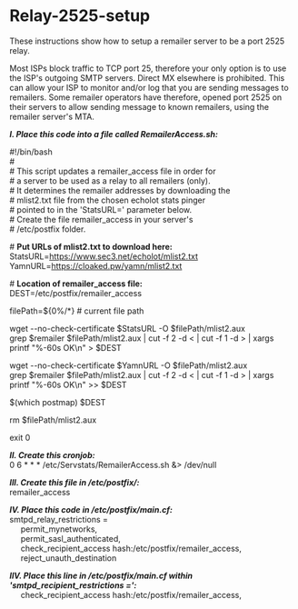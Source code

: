 # Relay-2525-setup
These instructions show how to setup a remailer server to be a port 2525 relay.

Most ISPs block traffic to TCP port 25, therefore your only option is to use the ISP's outgoing SMTP servers.  Direct MX elsewhere is prohibited.  This can allow your ISP to monitor and/or log that you are sending messages to remailers.  Some remailer operators have therefore, opened port 2525 on their servers to allow sending message to known remailers, using the remailer server's MTA.

<b><i>I. Place this code into a file called RemailerAccess.sh:</i></b>
  
#!/bin/bash  
&#35;  
&#35; This script updates a remailer_access file in order for    
&#35; a server to be used as a relay to all remailers (only).  
&#35; It determines the remailer addresses by downloading the  
&#35; mlist2.txt file from the chosen echolot stats pinger  
&#35; pointed to in the 'StatsURL=' parameter below.  
&#35; Create the file remailer_access in your server's  
&#35; /etc/postfix folder.  

&#35; <b>Put URLs of mlist2.txt to download here:</b>  
StatsURL=https://www.sec3.net/echolot/mlist2.txt  
YamnURL=https://cloaked.pw/yamn/mlist2.txt

&#35; <b>Location of remailer_access file:</b>  
DEST=/etc/postfix/remailer_access

filePath=${0%/*}  # current file path

wget --no-check-certificate $StatsURL -O $filePath/mlist2.aux  
grep \$remailer $filePath/mlist2.aux | cut -f 2 -d \< | cut -f 1 -d \> | xargs printf "%-60s OK\n" > $DEST

wget --no-check-certificate $YamnURL -O $filePath/mlist2.aux  
grep \$remailer $filePath/mlist2.aux | cut -f 2 -d \< | cut -f 1 -d \> | xargs printf "%-60s OK\n" >> $DEST

$(which postmap) $DEST

rm $filePath/mlist2.aux

exit 0
  
<b><i>II. Create this cronjob:</i></b>  
0 6 * * * /etc/Servstats/RemailerAccess.sh &> /dev/null
  
<b><i>III. Create this file in /etc/postfix/:</i></b>  
remailer_access
  
<b><i>IV. Place this code in /etc/postfix/main.cf:</i></b>  
smtpd_relay_restrictions =  
&nbsp;&nbsp;&nbsp;&nbsp;&nbsp;permit_mynetworks,  
&nbsp;&nbsp;&nbsp;&nbsp;&nbsp;permit_sasl_authenticated,  
&nbsp;&nbsp;&nbsp;&nbsp;&nbsp;check_recipient_access hash:/etc/postfix/remailer_access,  
&nbsp;&nbsp;&nbsp;&nbsp;&nbsp;reject_unauth_destination  
  
<b><i>IIV. Place this line in /etc/postfix/main.cf within 'smtpd_recipient_restrictions =':</i></b>  
&nbsp;&nbsp;&nbsp;&nbsp;&nbsp;check_recipient_access hash:/etc/postfix/remailer_access,  


